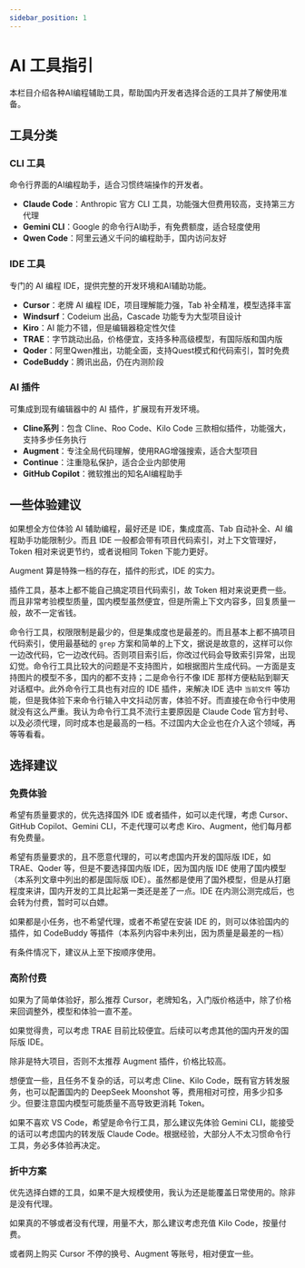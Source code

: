 ```yaml
---
sidebar_position: 1
---
```


# AI 工具指引

本栏目介绍各种AI编程辅助工具，帮助国内开发者选择合适的工具并了解使用准备。

## 工具分类

### CLI 工具

命令行界面的AI编程助手，适合习惯终端操作的开发者。

- **Claude Code**：Anthropic 官方 CLI 工具，功能强大但费用较高，支持第三方代理
- **Gemini CLI**：Google 的命令行AI助手，有免费额度，适合轻度使用
- **Qwen Code**：阿里云通义千问的编程助手，国内访问友好

### IDE 工具  

专门的 AI 编程 IDE，提供完整的开发环境和AI辅助功能。

- **Cursor**：老牌 AI 编程 IDE，项目理解能力强，Tab 补全精准，模型选择丰富
- **Windsurf**：Codeium 出品，Cascade 功能专为大型项目设计
- **Kiro**：AI 能力不错，但是编辑器稳定性欠佳
- **TRAE**：字节跳动出品，价格便宜，支持多种高级模型，有国际版和国内版
- **Qoder**：阿里Qwen推出，功能全面，支持Quest模式和代码索引，暂时免费
- **CodeBuddy**：腾讯出品，仍在内测阶段

### AI 插件
可集成到现有编辑器中的 AI 插件，扩展现有开发环境。

- **Cline系列**：包含 Cline、Roo Code、Kilo Code 三款相似插件，功能强大，支持多步任务执行
- **Augment**：专注全局代码理解，使用RAG增强搜索，适合大型项目
- **Continue**：注重隐私保护，适合企业内部使用
- **GitHub Copilot**：微软推出的知名AI编程助手

## 一些体验建议

如果想全方位体验 AI 辅助编程，最好还是 IDE，集成度高、Tab 自动补全、AI 编程助手功能限制少。而且 IDE 一般都会带有项目代码索引，对上下文管理好，Token 相对来说更节约，或者说相同 Token 下能力更好。

Augment 算是特殊一档的存在，插件的形式，IDE 的实力。

插件工具，基本上都不能自己搞定项目代码索引，故 Token 相对来说更费一些。而且非常考验模型质量，国内模型虽然便宜，但是所需上下文内容多，回复质量一般，故不一定省钱。

命令行工具，权限限制是最少的，但是集成度也是最差的。而且基本上都不搞项目代码索引，使用最基础的 `grep` 方案和简单的上下文，据说是故意的，这样可以你一边改代码，它一边改代码。否则项目索引后，你改过代码会导致索引异常，出现幻觉。命令行工具比较大的问题是不支持图片，如根据图片生成代码。一方面是支持图片的模型不多，国内的都不支持；二是命令行不像 IDE 那样方便粘贴到聊天对话框中。此外命令行工具也有对应的 IDE 插件，来解决 IDE 选中 `当前文件` 等功能，但是我体验下来命令行输入中文抖动厉害，体验不好。而直接在命令行中使用就没有这么严重。我认为命令行工具不流行主要原因是 Claude Code 官方封号、以及必须代理，同时成本也是最高的一档。不过国内大企业也在介入这个领域，再等等看看。

## 选择建议

### 免费体验

希望有质量要求的，优先选择国外 IDE 或者插件，如可以走代理，考虑 Cursor、GitHub Copilot、Gemini CLI，不走代理可以考虑 Kiro、Augment，他们每月都有免费量。

希望有质量要求的，且不愿意代理的，可以考虑国内开发的国际版 IDE，如 TRAE、Qoder 等，但是不要选择国内版 IDE，因为国内版 IDE 使用了国内模型（本系列文章中列出的都是国际版 IDE）。虽然都是使用了国外模型，但是从打磨程度来讲，国内开发的工具比起第一类还是差了一点。IDE 在内测公测完成后，也会转为付费，暂时可以白嫖。

如果都是小任务，也不希望代理，或者不希望在安装 IDE 的，则可以体验国内的插件，如 CodeBuddy 等插件（本系列内容中未列出，因为质量是最差的一档）

有条件情况下，建议从上至下按顺序使用。

### 高阶付费

如果为了简单体验好，那么推荐 Cursor，老牌知名，入门版价格适中，除了价格来回调整外，模型和体验一直不差。

如果觉得贵，可以考虑 TRAE 目前比较便宜。后续可以考虑其他的国内开发的国际版 IDE。

除非是特大项目，否则不太推荐 Augment 插件，价格比较高。

想便宜一些，且任务不复杂的话，可以考虑 Cline、Kilo Code，既有官方转发服务，也可以配置国内的 DeepSeek Moonshot 等，费用相对可控，用多少扣多少。但要注意国内模型可能质量不高导致更消耗 Token。

如果不喜欢 VS Code，希望是命令行工具，那么建议先体验 Gemini CLI，能接受的话可以考虑国内的转发版 Claude Code。根据经验，大部分人不太习惯命令行工具，务必多体验再决定。

### 折中方案

优先选择白嫖的工具，如果不是大规模使用，我认为还是能覆盖日常使用的。除非是没有代理。

如果真的不够或者没有代理，用量不大，那么建议考虑充值 Kilo Code，按量付费。

或者网上购买 Cursor 不停的换号、Augment 等账号，相对便宜一些。
